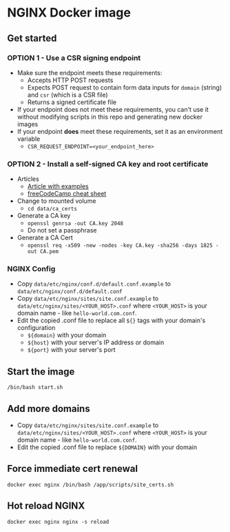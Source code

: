 # NGINX Docker image

## Get started

### OPTION 1 - Use a CSR signing endpoint

-   Make sure the endpoint meets these requirements:
    -   Accepts HTTP POST requests
    -   Expects POST request to contain form data inputs for `domain` (string) and `csr` (which is a CSR file)
    -   Returns a signed certificate file
-   If your endpoint does not meet these requirements, you can't use it without modifying scripts in this repo and generating new docker images
-   If your endpoint **does** meet these requirements, set it as an environment variable
    -   `CSR_REQUEST_ENDPOINT=<your_endpoint_here>`

### OPTION 2 - Install a self-signed CA key and root certificate

-   Articles
    -   [Article with examples](https://deliciousbrains.com/ssl-certificate-authority-for-local-https-development/#becoming-certificate-authority)
    -   [freeCodeCamp cheat sheet](https://www.freecodecamp.org/news/openssl-command-cheatsheet-b441be1e8c4a/)
-   Change to mounted volume
    -   `cd data/ca_certs`
-   Generate a CA key
    -   `openssl genrsa -out CA.key 2048`
    -   Do not set a passphrase
-   Generate a CA Cert
    -   `openssl req -x509 -new -nodes -key CA.key -sha256 -days 1825 -out CA.pem`

### NGINX Config

-   Copy `data/etc/nginx/conf.d/default.conf.example` to `data/etc/nginx/conf.d/default.conf`
-   Copy `data/etc/nginx/sites/site.conf.example` to `data/etc/nginx/sites/<YOUR_HOST>.conf` where `<YOUR_HOST>` is your domain name - like `hello-world.com.conf`.
-   Edit the copied .conf file to replace all `${}` tags with your domain's configuration
    -   `${domain}` with your domain
    -   `${host}` with your server's IP address or domain
    -   `${port}` with your server's port

## Start the image

`/bin/bash start.sh`

## Add more domains

-   Copy `data/etc/nginx/sites/site.conf.example` to `data/etc/nginx/sites/<YOUR_HOST>.conf` where `<YOUR_HOST>` is your domain name - like `hello-world.com.conf`.
-   Edit the copied .conf file to replace `${DOMAIN}` with your domain

## Force immediate cert renewal

`docker exec nginx /bin/bash /app/scripts/site_certs.sh`

## Hot reload NGINX

`docker exec nginx nginx -s reload`
